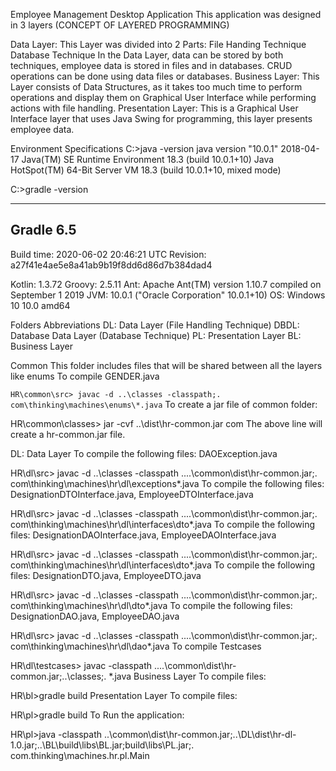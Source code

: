 Employee Management Desktop Application
This application was designed in 3 layers (CONCEPT OF LAYERED PROGRAMMING)

Data Layer: This Layer was divided into 2 Parts:
File Handing Technique
Database Technique
In the Data Layer, data can be stored by both techniques, employee data is stored in files and in databases. CRUD operations can be done using data files or databases.
Business Layer: This Layer consists of Data Structures, as it takes too much time to perform operations and display them on Graphical User Interface while performing actions with file handling.
Presentation Layer: This is a Graphical User Interface layer that uses Java Swing for programming, this layer presents employee data.

Environment Specifications
C:\>java -version
java version "10.0.1" 2018-04-17
Java(TM) SE Runtime Environment 18.3 (build 10.0.1+10)
Java HotSpot(TM) 64-Bit Server VM 18.3 (build 10.0.1+10, mixed mode)

C:\>gradle -version

------------------------------------------------------------
Gradle 6.5
------------------------------------------------------------

Build time:   2020-06-02 20:46:21 UTC
Revision:     a27f41e4ae5e8a41ab9b19f8dd6d86d7b384dad4

Kotlin:       1.3.72
Groovy:       2.5.11
Ant:          Apache Ant(TM) version 1.10.7 compiled on September 1 2019
JVM:          10.0.1 ("Oracle Corporation" 10.0.1+10)
OS:           Windows 10 10.0 amd64

Folders Abbreviations
DL: Data Layer (File Handling Technique)
DBDL: Database Data Layer (Database Technique)
PL: Presentation Layer
BL: Business Layer

Common
This folder includes files that will be shared between all the layers like enums
To compile GENDER.java

```HR\common\src> javac -d ..\classes -classpath;. com\thinking\machines\enums\*.java```
To create a jar file of common folder:

HR\common\classes> jar -cvf ..\dist\hr-common.jar com
The above line will create a hr-common.jar file.

DL: Data Layer
To compile the following files: DAOException.java

HR\dl\src> javac -d ..\classes -classpath ..\..\common\dist\hr-common.jar;. com\thinking\machines\hr\dl\exceptions\*.java
To compile the following files: DesignationDTOInterface.java, EmployeeDTOInterface.java

HR\dl\src> javac -d ..\classes -classpath ..\..\common\dist\hr-common.jar;. com\thinking\machines\hr\dl\interfaces\dto\*.java
To compile the following files: DesignationDAOInterface.java, EmployeeDAOInterface.java

HR\dl\src> javac -d ..\classes -classpath ..\..\common\dist\hr-common.jar;. com\thinking\machines\hr\dl\interfaces\dto\*.java
To compile the following files: DesignationDTO.java, EmployeeDTO.java

HR\dl\src> javac -d ..\classes -classpath ..\..\common\dist\hr-common.jar;. com\thinking\machines\hr\dl\dto\*.java
To compile the following files: DesignationDAO.java, EmployeeDAO.java

HR\dl\src> javac -d ..\classes -classpath ..\..\common\dist\hr-common.jar;. com\thinking\machines\hr\dl\dao\*.java
To compile Testcases

HR\dl\testcases> javac -classpath ..\..\common\dist\hr-common.jar;..\classes;. *.java
Business Layer
To compile files:

HR\bl>gradle build
Presentation Layer
To compile files:

HR\pl>gradle build
To Run the application:

HR\pl>java -classpath ..\common\dist\hr-common.jar;..\DL\dist\hr-dl-1.0.jar;..\BL\build\libs\BL.jar;build\libs\PL.jar;. com.thinking\machines.hr.pl.Main

